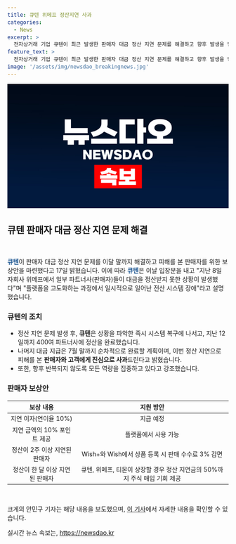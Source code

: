 ```yaml
---
title: 큐텐 위메프 정산지연 사과
categories:
  - News
excerpt: >
  전자상거래 기업 큐텐이 최근 발생한 판매자 대금 정산 지연 문제를 해결하고 향후 발생을 방지하기 위해 노력하고 있다고 17일 밝혔다. 큐텐은 일부 파트너사의 대금 지불 지연 문제로 인한 사과와 함께, 이에 대한 보상안을 마련했다. 이에 따라 정산 지연을 겪은 판매자들에게는 지연 이자와 플랫폼에서 사용 가능한 포인트를 제공하고, 판매 수수료를 감면하는 등의 혜택을 제공할 예정이다. 또한, 직원들은 유사한 문제가 재발하지 않도록 대책을 마련하고, 고객과 파트너사의 신뢰를 회복하기 위해 최선을 다할 것이라 공언했다.
feature_text: >
  전자상거래 기업 큐텐이 최근 발생한 판매자 대금 정산 지연 문제를 해결하고 향후 발생을 방지하기 위해 노력하고 있다고 17일 밝혔다. 큐텐은 일부 파트너사의 대금 지불 지연 문제로 인한 사과와 함께, 이에 대한 보상안을 마련했다. 이에 따라 정산 지연을 겪은 판매자들에게는 지연 이자와 플랫폼에서 사용 가능한 포인트를 제공하고, 판매 수수료를 감면하는 등의 혜택을 제공할 예정이다. 또한, 직원들은 유사한 문제가 재발하지 않도록 대책을 마련하고, 고객과 파트너사의 신뢰를 회복하기 위해 최선을 다할 것이라 공언했다.
image: '/assets/img/newsdao_breakingnews.jpg'
---
```


<p><img src="/assets/img/newsdao_breakingnews.jpg" alt="cryptoinkorea 속보" /></p>

<h2 data-ke-size="size26">큐텐 판매자 대금 정산 지연 문제 해결</h2>

<p data-ke-size="size16">&nbsp;</p>

<p><b><span style="color: #1a5490;">큐텐</span></b>이 판매자 대금 정산 지연 문제를 이달 말까지 해결하고 피해를 본 판매자를 위한 보상안을 마련했다고 17일 밝혔습니다. 이에 따라 <b><span style="color: #1a5490;">큐텐</span></b>은 이날 입장문을 내고 "지난 8일 자회사 위메프에서 일부 파트너사(판매자)들이 대금을 정산받지 못한 상황이 발생했다"며 "플랫폼을 고도화하는 과정에서 일시적으로 일어난 전산 시스템 장애"라고 설명했습니다.</p>

<h3 data-ke-size="size24">큐텐의 조치</h3>

<ul>
    <li>정산 지연 문제 발생 후, <b>큐텐</b>은 상황을 파악한 즉시 시스템 복구에 나서고, 지난 12일까지 400여 파트너사에 정산을 완료했습니다.</li>
    <li>나머지 대금 지급은 7월 말까지 순차적으로 완료할 계획이며, 이번 정산 지연으로 피해를 본 <b>판매자와 고객에게 진심으로 사과</b>드린다고 밝혔습니다.</li>
    <li>또한, 향후 반복되지 않도록 모든 역량을 집중하고 있다고 강조했습니다.</li>
</ul>

<h3 data-ke-size="size24">판매자 보상안</h3>

<table>
    <thead>
        <tr>
            <th style="text-align: center;"><b>보상 내용</b></th>
            <th style="text-align: center;"><b>지원 방안</b></th>
        </tr>
    </thead>
    <tbody>
        <tr>
            <td style="text-align: center;">지연 이자(연이율 10%)</td>
            <td style="text-align: center;">지급 예정</td>
        </tr>
        <tr>
            <td style="text-align: center;">지연 금액의 10% 포인트 제공</td>
            <td style="text-align: center;">플랫폼에서 사용 가능</td>
        </tr>
        <tr>
            <td style="text-align: center;">정산이 2주 이상 지연된 판매자</td>
            <td style="text-align: center;">Wish+와 Wish에서 상품 등록 시 판매 수수료 3% 감면</td>
        </tr>
        <tr>
            <td style="text-align: center;">정산이 한 달 이상 지연된 판매자</td>
            <td style="text-align: center;">큐텐, 위메프, 티몬이 상장할 경우 정산 지연금의 50%까지 주식 매입 기회 제공</td>
        </tr>
    </tbody>
</table>

<p data-ke-size="size16">&nbsp;</p>

<p>크게의 안민구 기자는 해당 내용을 보도했으며, <a href="https://www.edaily.co.kr/news/read?newsId=01317446628908312&amp;mediaCodeNo=257" target="_blank" rel="nofollow">이 기사</a>에서 자세한 내용을 확인할 수 있습니다.</p>
실시간 뉴스 속보는, <a href="https://newsdao.kr" rel="dofollow">https://newsdao.kr</a>


